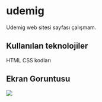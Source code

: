 <h1> udemig </h1>

Udemig web sitesi sayfası çalışmam.

<h2> Kullanılan teknolojiler </h2>

HTML CSS kodları

<h2> Ekran Goruntusu </h2>

![](udemig.gif)

